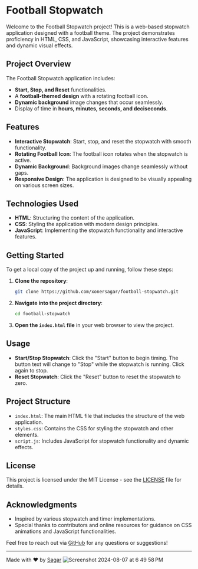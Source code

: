 # Football Stopwatch

Welcome to the Football Stopwatch project! This is a web-based stopwatch application designed with a football theme. The project demonstrates proficiency in HTML, CSS, and JavaScript, showcasing interactive features and dynamic visual effects.

## Project Overview

The Football Stopwatch application includes:
- **Start, Stop, and Reset** functionalities.
- A **football-themed design** with a rotating football icon.
- **Dynamic background** image changes that occur seamlessly.
- Display of time in **hours, minutes, seconds, and deciseconds**.

## Features

- **Interactive Stopwatch**: Start, stop, and reset the stopwatch with smooth functionality.
- **Rotating Football Icon**: The football icon rotates when the stopwatch is active.
- **Dynamic Background**: Background images change seamlessly without gaps.
- **Responsive Design**: The application is designed to be visually appealing on various screen sizes.

## Technologies Used

- **HTML**: Structuring the content of the application.
- **CSS**: Styling the application with modern design principles.
- **JavaScript**: Implementing the stopwatch functionality and interactive features.

## Getting Started

To get a local copy of the project up and running, follow these steps:

1. **Clone the repository**:
    ```bash
    git clone https://github.com/xonersagar/football-stopwatch.git
    ```
2. **Navigate into the project directory**:
    ```bash
    cd football-stopwatch
    ```
3. **Open the `index.html` file** in your web browser to view the project.

## Usage

- **Start/Stop Stopwatch**: Click the "Start" button to begin timing. The button text will change to "Stop" while the stopwatch is running. Click again to stop.
- **Reset Stopwatch**: Click the "Reset" button to reset the stopwatch to zero.

## Project Structure

- `index.html`: The main HTML file that includes the structure of the web application.
- `styles.css`: Contains the CSS for styling the stopwatch and other elements.
- `script.js`: Includes JavaScript for stopwatch functionality and dynamic effects.

## License

This project is licensed under the MIT License - see the [LICENSE](LICENSE) file for details.

## Acknowledgments

- Inspired by various stopwatch and timer implementations.
- Special thanks to contributors and online resources for guidance on CSS animations and JavaScript functionalities.

Feel free to reach out via [GitHub](https://github.com/xonersagar/football-stopwatch) for any questions or suggestions!

---

Made with ❤️ by [Sagar](https://github.com/xonersagar)
![Screenshot 2024-08-07 at 6 49 58 PM](https://github.com/user-attachments/assets/d84ff343-0e8e-473c-9292-2a9aa9c7fc90)
